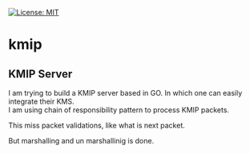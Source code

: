 [![License: MIT](https://img.shields.io/badge/License-MIT-yellow.svg)](https://opensource.org/licenses/MIT)
# kmip
## KMIP Server
I am trying to build a KMIP server based in GO. In which one can easily integrate their KMS.  
I am using chain of responsibility pattern to process KMIP packets.

This miss packet validations, like what is next packet.

But marshalling and un marshallinig is done.
